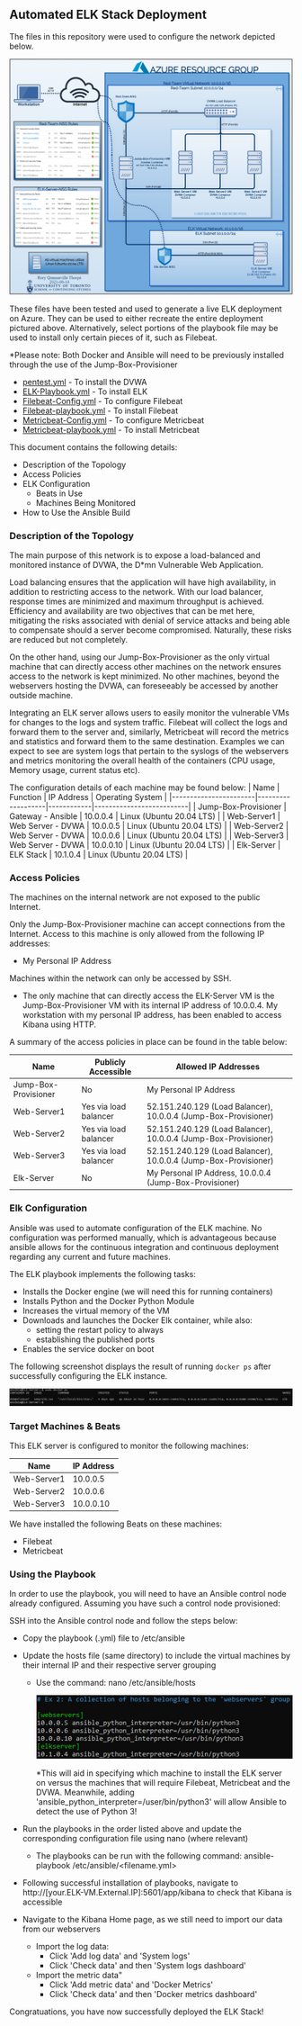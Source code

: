 ## Automated ELK Stack Deployment

The files in this repository were used to configure the network depicted below.  

![Network_Diagram](Images/Network_Diagram.PNG)

These files have been tested and used to generate a live ELK deployment on Azure. They can be used to either recreate the entire deployment pictured above. Alternatively, select portions of the playbook file may be used to install only certain pieces of it, such as Filebeat. 

*Please note: Both Docker and Ansible will need to be previously installed through the use of the Jump-Box-Provisioner

* [pentest.yml](./Ansible/pentest.yml) - To install the DVWA
* [ELK-Playbook.yml](./Ansible/ELK-Playbook.yml) - To install ELK
* [Filebeat-Config.yml](./Ansible/Filebeat-Config.yml) - To configure Filebeat
* [Filebeat-playbook.yml](./Ansible/Filebeat-Playbook.yml) - To install Filebeat
* [Metricbeat-Config.yml](./Ansible/Metricbeat-Config.yml) - To configure Metricbeat
* [Metricbeat-playbook.yml](./Ansible/Metricbeat-Playbook.yml) - To install Metricbeat

This document contains the following details:
- Description of the Topology
- Access Policies
- ELK Configuration
  - Beats in Use
  - Machines Being Monitored
- How to Use the Ansible Build


### Description of the Topology

The main purpose of this network is to expose a load-balanced and monitored instance of DVWA, the D*mn Vulnerable Web Application.

Load balancing ensures that the application will have high availability, in addition to restricting access to the network. With our load balancer, response times are minimized and maximum throughput is achieved. Efficiency and availability are two objectives that can be met here, mitigating the risks associated with denial of service attacks and being able to compensate should a server become compromised. Naturally, these risks are reduced but not completely. 

On the other hand, using our Jump-Box-Provisioner as the only virtual machine that can directly access other machines on the network ensures
access to the network is kept minimized. No other machines, beyond the webservers hosting the DVWA, can foreseeably be accessed by another outside machine.

Integrating an ELK server allows users to easily monitor the vulnerable VMs for changes to the logs and system traffic. Filebeat will collect the logs and forward them to the server and, similarly, Metricbeat will record the metrics and statistics and forward them to the same destination. Examples we can expect to see are system logs that pertain to the syslogs of the webservers and metrics monitoring the overall health of the containers (CPU usage, Memory usage, current status etc).

The configuration details of each machine may be found below:
|          Name         |      Function     | IP Address |     Operating System     |
|-----------------------|-------------------|------------|--------------------------|
| Jump-Box-Provisioner  | Gateway - Ansible | 10.0.0.4   | Linux (Ubuntu 20.04 LTS) |
| Web-Server1           | Web Server - DVWA | 10.0.0.5   | Linux (Ubuntu 20.04 LTS) |
| Web-Server2           | Web Server - DVWA | 10.0.0.6   | Linux (Ubuntu 20.04 LTS) |
| Web-Server3           | Web Server - DVWA | 10.0.0.10  | Linux (Ubuntu 20.04 LTS) |
| Elk-Server            | ELK Stack         | 10.1.0.4   | Linux (Ubuntu 20.04 LTS) |

### Access Policies

The machines on the internal network are not exposed to the public Internet. 

Only the Jump-Box-Provisioner machine can accept connections from the Internet. Access to this machine is only allowed from the following IP addresses:
- My Personal IP Address

Machines within the network can only be accessed by SSH.
- The only machine that can directly access the ELK-Server VM is the Jump-Box-Provisioner VM with its internal IP address of 10.0.0.4. My workstation with my personal IP address, has been enabled to access Kibana using HTTP. 


A summary of the access policies in place can be found in the table below:

|          Name         |  Publicly Accessible  |                      Allowed IP Addresses                       |
|-----------------------|-----------------------|-----------------------------------------------------------------|
| Jump-Box-Provisioner  | No                    | My Personal IP Address                                          |
| Web-Server1           | Yes via load balancer | 52.151.240.129 (Load Balancer), 10.0.0.4 (Jump-Box-Provisioner) |
| Web-Server2           | Yes via load balancer | 52.151.240.129 (Load Balancer), 10.0.0.4 (Jump-Box-Provisioner) |
| Web-Server3           | Yes via load balancer | 52.151.240.129 (Load Balancer), 10.0.0.4 (Jump-Box-Provisioner) |
| Elk-Server            | No                    | My Personal IP Address, 10.0.0.4 (Jump-Box-Provisioner)         |

### Elk Configuration

Ansible was used to automate configuration of the ELK machine. No configuration was performed manually, which is advantageous because 
ansible allows for the continuous integration and continuous deployment regarding any current and future machines.

The ELK playbook implements the following tasks:
- Installs the Docker engine (we will need this for running containers)
- Installs Python and the Docker Python Module
- Increases the virtual memory of the VM
- Downloads and launches the Docker Elk container, while also:
  - setting the restart policy to always
  - establishing the published ports
- Enables the service docker on boot

The following screenshot displays the result of running `docker ps` after successfully configuring the ELK instance.

![docker-ps-output](Images/docker-ps-output.PNG)

### Target Machines & Beats
This ELK server is configured to monitor the following machines:

|         Name          | IP Address |   
|-----------------------|------------|
| Web-Server1           | 10.0.0.5   |
| Web-Server2           | 10.0.0.6   | 
| Web-Server3           | 10.0.0.10  | 


We have installed the following Beats on these machines:
- Filebeat
- Metricbeat

### Using the Playbook
In order to use the playbook, you will need to have an Ansible control node already configured. Assuming you have such a control node provisioned: 

SSH into the Ansible control node and follow the steps below:
- Copy the playbook (.yml) file to /etc/ansible 
- Update the hosts file (same directory) to include the virtual machines by their internal IP and their respective server grouping
  - Use the command:
    nano /etc/ansible/hosts

    ![hosts](Images/hosts.PNG)

    *This will aid in specifying which machine to install the ELK server on versus the machines that will require Filebeat, Metricbeat and the DVWA. Meanwhile, adding 'ansible_python_interpreter=/user/bin/python3' will allow Ansible to detect the use of Python 3!
  
- Run the playbooks in the order listed above and update the corresponding configuration file using nano (where relevant) 
  - The playbooks can be run with the following command:
  ansible-playbook /etc/ansible/<filename.yml>
- Following successful installation of playbooks, navigate to http://[your.ELK-VM.External.IP]:5601/app/kibana to check that Kibana is accessible  
- Navigate to the Kibana Home page, as we still need to import our data from our webservers
  - Import the log data:
    - Click 'Add log data' and 'System logs'
    - Click 'Check data' and then 'System logs dashboard'
  - Import the metric data"
    - Click 'Add metric data' and 'Docker Metrics'
    - Click 'Check data' and then 'Docker metrics dashboard'
    
Congratuations, you have now successfully deployed the ELK Stack!

